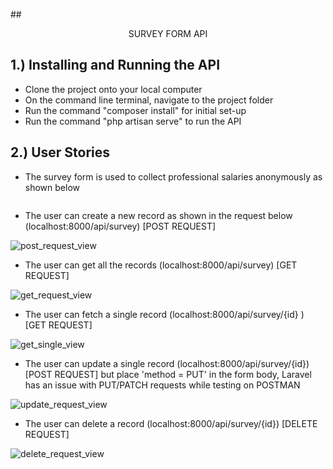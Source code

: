 

##<p align="center">SURVEY FORM API </p>

## 1.) Installing and Running the API

- Clone the project onto your local computer
- On the command line terminal, navigate to the project folder
- Run the command "composer install" for initial set-up
- Run the command "php artisan serve" to run the API

## 2.) User Stories

- The survey form is used to collect professional salaries anonymously as shown below
<img src="">

- The user can create a new record as shown in the request below
(localhost:8000/api/survey) [POST REQUEST]
<img src=" https://github.com/irungudeveloper/web_dev_backend/blob/master/public/images/post_request.png?raw=true " alt="post_request_view" >

- The user can get all the records 
(localhost:8000/api/survey) [GET REQUEST]
<img src=" https://github.com/irungudeveloper/web_dev_backend/blob/master/public/images/get_request.png?raw=true " alt="get_request_view" >

- The user can fetch a single record
(localhost:8000/api/survey/{id} ) [GET REQUEST]
<img src=" https://github.com/irungudeveloper/web_dev_backend/blob/master/public/images/get_single_request.png?raw=true " alt="get_single_view" >

- The user can update a single record
(localhost:8000/api/survey/{id}) [POST REQUEST] but place 'method = PUT' in the form body, Laravel has an issue with PUT/PATCH requests while testing on POSTMAN
<img src=" https://github.com/irungudeveloper/web_dev_backend/blob/master/public/images/update_request.png?raw=true " alt="update_request_view" >

- The user can delete a record
(localhost:8000/api/survey/{id}) [DELETE REQUEST]
<img src=" https://github.com/irungudeveloper/web_dev_backend/blob/master/public/images/delete_request.png?raw=true " alt="delete_request_view" >



<!-- <p align="center"><a href="https://laravel.com" target="_blank"><img src="https://raw.githubusercontent.com/laravel/art/master/logo-lockup/5%20SVG/2%20CMYK/1%20Full%20Color/laravel-logolockup-cmyk-red.svg" width="400"></a></p>

<p align="center">
<a href="https://travis-ci.org/laravel/framework"><img src="https://travis-ci.org/laravel/framework.svg" alt="Build Status"></a>
<a href="https://packagist.org/packages/laravel/framework"><img src="https://img.shields.io/packagist/dt/laravel/framework" alt="Total Downloads"></a>
<a href="https://packagist.org/packages/laravel/framework"><img src="https://img.shields.io/packagist/v/laravel/framework" alt="Latest Stable Version"></a>
<a href="https://packagist.org/packages/laravel/framework"><img src="https://img.shields.io/packagist/l/laravel/framework" alt="License"></a>
</p>

## About Laravel

Laravel is a web application framework with expressive, elegant syntax. We believe development must be an enjoyable and creative experience to be truly fulfilling. Laravel takes the pain out of development by easing common tasks used in many web projects, such as:

- [Simple, fast routing engine](https://laravel.com/docs/routing).
- [Powerful dependency injection container](https://laravel.com/docs/container).
- Multiple back-ends for [session](https://laravel.com/docs/session) and [cache](https://laravel.com/docs/cache) storage.
- Expressive, intuitive [database ORM](https://laravel.com/docs/eloquent).
- Database agnostic [schema migrations](https://laravel.com/docs/migrations).
- [Robust background job processing](https://laravel.com/docs/queues).
- [Real-time event broadcasting](https://laravel.com/docs/broadcasting).

Laravel is accessible, powerful, and provides tools required for large, robust applications.

## Learning Laravel

Laravel has the most extensive and thorough [documentation](https://laravel.com/docs) and video tutorial library of all modern web application frameworks, making it a breeze to get started with the framework.

If you don't feel like reading, [Laracasts](https://laracasts.com) can help. Laracasts contains over 2000 video tutorials on a range of topics including Laravel, modern PHP, unit testing, and JavaScript. Boost your skills by digging into our comprehensive video library.

## Laravel Sponsors

We would like to extend our thanks to the following sponsors for funding Laravel development. If you are interested in becoming a sponsor, please visit the Laravel [Patreon page](https://patreon.com/taylorotwell).

### Premium Partners

- **[Vehikl](https://vehikl.com/)**
- **[Tighten Co.](https://tighten.co)**
- **[Kirschbaum Development Group](https://kirschbaumdevelopment.com)**
- **[64 Robots](https://64robots.com)**
- **[Cubet Techno Labs](https://cubettech.com)**
- **[Cyber-Duck](https://cyber-duck.co.uk)**
- **[Many](https://www.many.co.uk)**
- **[Webdock, Fast VPS Hosting](https://www.webdock.io/en)**
- **[DevSquad](https://devsquad.com)**
- **[Curotec](https://www.curotec.com/services/technologies/laravel/)**
- **[OP.GG](https://op.gg)**
- **[WebReinvent](https://webreinvent.com/?utm_source=laravel&utm_medium=github&utm_campaign=patreon-sponsors)**
- **[Lendio](https://lendio.com)**

## Contributing

Thank you for considering contributing to the Laravel framework! The contribution guide can be found in the [Laravel documentation](https://laravel.com/docs/contributions).

## Code of Conduct

In order to ensure that the Laravel community is welcoming to all, please review and abide by the [Code of Conduct](https://laravel.com/docs/contributions#code-of-conduct).

## Security Vulnerabilities

If you discover a security vulnerability within Laravel, please send an e-mail to Taylor Otwell via [taylor@laravel.com](mailto:taylor@laravel.com). All security vulnerabilities will be promptly addressed.

## License

The Laravel framework is open-sourced software licensed under the [MIT license](https://opensource.org/licenses/MIT).
 -->